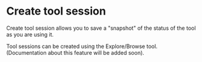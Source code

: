 ---
---
# Create tool session

Create tool session allows you to save a "snapshot" of the status of the tool as you are using it.

Tool sessions can be created using the Explore/Browse tool. (Documentation about this feature will be added soon).
